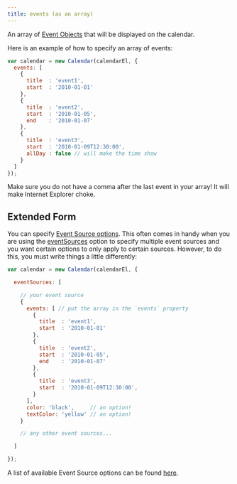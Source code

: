 ```yaml
---
title: events (as an array)
---
```


An array of [Event Objects](event-object) that will be displayed on the calendar.

Here is an example of how to specify an array of events:

```js
var calendar = new Calendar(calendarEl, {
  events: [
    {
      title  : 'event1',
      start  : '2010-01-01'
    },
    {
      title  : 'event2',
      start  : '2010-01-05',
      end    : '2010-01-07'
    },
    {
      title  : 'event3',
      start  : '2010-01-09T12:30:00',
      allDay : false // will make the time show
    }
  ]
});
```

Make sure you do not have a comma after the last event in your array! It will make Internet Explorer choke.

## Extended Form

You can specify [Event Source options](event-source-object#options). This often comes in handy when you are using the [eventSources](eventSources) option to specify multiple event sources and you want certain options to only apply to certain sources. However, to do this, you must write things a little differently:

```js
var calendar = new Calendar(calendarEl, {

  eventSources: [

    // your event source
    {
      events: [ // put the array in the `events` property
        {
          title  : 'event1',
          start  : '2010-01-01'
        },
        {
          title  : 'event2',
          start  : '2010-01-05',
          end    : '2010-01-07'
        },
        {
          title  : 'event3',
          start  : '2010-01-09T12:30:00',
        }
      ],
      color: 'black',     // an option!
      textColor: 'yellow' // an option!
    }

    // any other event sources...

  ]

});
```

A list of available Event Source options can be found [here](event-source-object#options).
